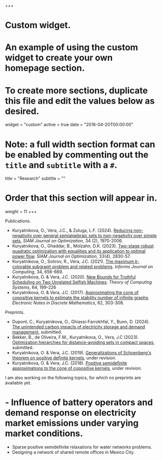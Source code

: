 +++
# Custom widget.
# An example of using the custom widget to create your own homepage section.
# To create more sections, duplicate this file and edit the values below as desired.
widget = "custom"
active = true
date = "2016-04-20T00:00:00"

# Note: a full width section format can be enabled by commenting out the `title` and `subtitle` with a `#`.
title = "Research"
subtitle = ""

# Order that this section will appear in.
weight = 11
+++

Publications.

- Kuryatnikova, O., Vera, J.C., & Zuluga, L.F. (2024). [Reducing non-negativity over general semialgebraic sets to non-negativity over simple sets](https://arxiv.org/pdf/1909.06689.pdf), _SIAM Journal on Optimization_, 34 (2), 1970-2006.
- Kuryatnikova, O., Ghaddar, B., Molzahn, D.K. (2023). [Two-stage robust quadratic optimization with equalities and its application to optimal power flow](https://epubs.siam.org/doi/abs/10.1137/22M1469651?journalCode=sjope8). _SIAM Journal on Optimization_, 33(4), 2830-57.
- Kuryatnikova, O., Sotirov, R., Vera, J.C. (2021). [The maximum _k_-colorable subgraph problem and related problems](https://pubsonline.informs.org/doi/abs/10.1287/ijoc.2021.1086). _Informs Journal on Computing_, 34, 656-669.
- Kuryatnikova, O. & Vera, J.C. (2020). [New Bounds for Truthful Scheduling on Two Unrelated Selfish Machines](https://link.springer.com/article/10.1007/s00224-019-09927-x). _Theory of Computing Systems_, 64, 199-226
- Kuryatnikova, O. & Vera, J.C. (2017). [Approximating the cone of copositive kernels to estimate the stability number of infinite graphs](https://www.sciencedirect.com/science/article/abs/pii/S1571065317302913). _Electronic Notes in Discrete Mathematics_, 62, 303-308.

Preprints.

- Dupont, C., Kuryatnikova, O., Ghiassi-Farrokhfal, Y., Bunn, D. (2024). [The unintended carbon impacts of electricity storage and demand management](https://papers.ssrn.com/sol3/papers.cfm?abstract_id=4947676), submitted.
- Bekker, B., de Oliveira, F.M., Kuryatnikova, O., Vera, J.C (2023). [Optimization hierarchies for distance-avoiding sets in compact spaces](https://arxiv.org/pdf/2304.05429.pdf), submitted.
- Kuryatnikova, O. & Vera, J.C. (2019). [Generalizations of Schoenberg's theorem on positive definite kernels](https://arxiv.org/pdf/1904.02538.pdf), under revision.
- Kuryatnikova, O. & Vera, J.C. (2018). [Positive semidefinite approximations to the cone of copositive kernels](https://arxiv.org/pdf/1812.00274.pdf), under revision.

I am also working on the following topics, for which no preprints are available yet.

# - Influence of battery operators and demand response on electricity market emissions under varying market conditions.
- Sparse positive semidefinite relaxations for water networks problems.
- Designing a network of shared remote offices in Mexico City.
